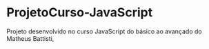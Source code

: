 # ProjetoCurso-JavaScript
Projeto desenvolvido no curso JavaScript do básico ao avançado do Matheus Battisti, 
